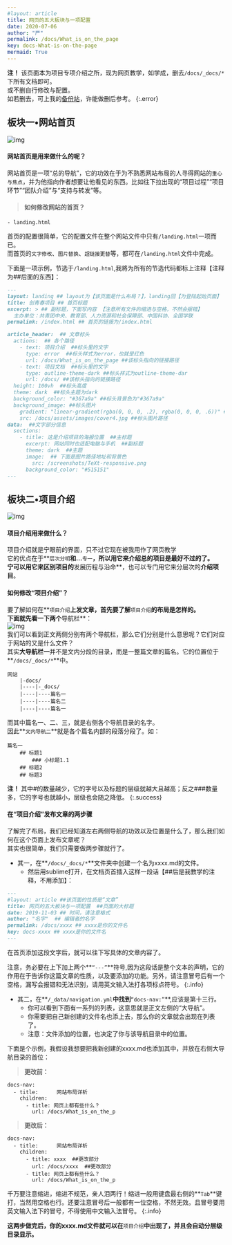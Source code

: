 ```yaml
---
#layout: article
title: 网页的五大板块与一项配置
date: 2020-07-06
author: "严"
permalink: /docs/What_is_on_the_page
key: docs-What-is-on-the-page
mermaid: True
---
```


**注！**
该页面本为项目专项介绍之所，现为网页教学，如学成，删去`/docs/_docs/*`下所有文档即可。  
或不删自行修改与配置。  
如若删去，可上我的[备份站](https://eroskss.github.io/)，许能做删后参考。
{:.error}

## 板块一•网站首页  
![img](http://pic.yupoo.com/erowz/daef16f8/6a09b5f1.jpg)  
#### 网站首页是用来做什么的呢？  
网站首页是一项“总的导航”，它的功效在于为不熟悉网站布局的人寻得网站的`重心与焦点`，并为他指向作者想要让他看见的东西。比如往下拉出现的“项目过程”“项目环节”“团队介绍”与“支持与转发”等。
> #### **如何修改网站的首页？**  
  
```
- landing.html
```
首页的配置很简单，它的配置文件在整个网站文件中只有`/landing.html`一项而已。  
而首页的`文字修改`、`图片替换`、`超链接更替`等，都可在`/landing.html`文件中完成。  
  
下面是一项示例，节选于`/landing.html`,我將为所有的节选代码都标上注释【注释为##后面的东西】：    
```markdown
---
layout: landing ## layout为【该页面是什么布局？】，landing回【为登陆起始页面】
title: 创青春项目 ## 首页标题
excerpt: > ## 副标题，下面写内容 【注意所有文件的缩进与空格，不然会报错】
  主办单位：共青团中央、教育部、人力资源和社会保障部、中国科协、全国学联
permalink: /index.html ## 首页的链接为/index.html

article_header:  ## 文章标头
  actions:  ## 各个路径
    - text: 项目介绍  ##标头里的文字
      type: error  ##标头样式为error，也就是红色
      url: /docs/What_is_on_the_page ##该标头指向的链接路径
    - text: 项目文档  ##标头里的文字
      type: outline-theme-dark ##标头样式为outline-theme-dar
      url: /docs/ ##该标头指向的链接路径
  height: 100vh  ##标头高度
  theme: dark  ##标头主题为dark
  background_color: "#367a9a" ##标头背景色为"#367a9a"
  background_image: ##标头图片
    gradient: "linear-gradient(rgba(0, 0, 0, .2), rgba(0, 0, 0, .6))" ##标头线性梯度，不用管
    src: /docs/assets/images/cover4.jpg ##标头图片路径
data:  ##文字部分信息
  sections:
    - title: 这是介绍项目的海报位置  ##主标题
      excerpt: 网站同时也适配电脑与手机  ##副标题
      theme: dark  ##主题
      image:  ## 下面是图片路径地址和背景色
        src: /screenshots/TeXt-responsive.png
      background_color: "#515151"
---
```

## 板块二•项目介绍
![img](http://pic.yupoo.com/erowz/04f4233e/52170646.jpg)  
#### 项目介绍用来做什么？
项目介绍就是宁眼前的界面，只不过它现在被我用作了网页教学  
它的优点在于**`层次分明`**和...**`专一`**，所以用它来介绍总的项目是最好不过的了。  
宁可以用它来区别项目的**发展历程与沿命**，也可以专门用它来分层次的**介绍项目**。  
#### 如何修改“项目介绍”？  
要了解如何在**`项目介绍`**上发文章，首先要了解**`项目介绍`**的布局是怎样的。  
下面就先看一下两个**导航栏**：  
![img](http://pic.yupoo.com/erowz/8a2b93b2/bb4c409e.jpg)  
我们可以看到正文两侧分别有两个导航栏，那么它们分别是什么意思呢？它们对应于网站的又是什么文件？  
其实**大导航栏一**并不是文内分段的目录，而是一整篇文章的篇名。它的位置位于**`/docs/_docs/*`**中。  

```
网站
    |-docs/
    |----|-_docs/
    |----|----篇名一
    |----|----篇名二
    |----|----篇名一
```
而其中篇名一、二、三，就是右侧各个导航目录的名字。  
因此**`文内导航二`**就是各个篇名内部的段落分段了。如：  

```
篇名一
    ## 标题1
        ### 小标题1.1
    ## 标题2
    ## 标题3
```
**注！** 其中#的数量越少，它的字号以及标题的层级就越大且越高；反之###数量多，它的字号也就越小，层级也会随之降低。
{:.success}

#### 在“项目介绍”发布文章的两步骤  
了解完了布局，我们已经知道左右两侧导航的功效以及位置是什么了，那么我们如何在这个页面上发布文章呢？  
其实也很简单，我们只需要做两步骤就行了。  
- 其一，在**`/docs/_docs/*`**文件夹中创建一个名为xxxx.md的文件。
    - 然后用sublime打开，在文档页首插入这样一段话【##后是我教学的注释，不用添加】：  

```markdown
---
#layout: article ##该页面的性质是“文章”
title: 网页的五大板块与一项配置  ##页面的大标题
date: 2019-11-03 ## 时间，请注意格式
author: "名字"  ## 编辑者的名字
permalink: /docs/xxxx ## xxxx是你的文件名  
key: docs-xxxx ## xxxx是你的文件名 
---

```  
  
在首页添加这段文字后，就可以往下写具体的文章内容了。  
  
注意，务必要在上下加上两个**`“---”`**符号,因为这段话是整个文本的声明，它的作用在于告诉你这篇文章的性质，以及要添加的功能。另外，请注意冒号后有一个空格，漏写会报错和无法识别，请用英文输入法打各项标点符号。
{:.info}

- 其二，在**`/_data/navigation.yml`**中找到**`“docs-nav:”`**,应该是第十三行。
    - 你可以看到下面有一系列的列表，这意思就是正文左侧的“大导航”。
    - 你需要把自己新创建的文件名也添上去，那么你的文章就会出现在列表了。
    - 注意：文件添加的位置，也决定了你与该导航目录中的位置。  
  
下面是个示例，我假设我想要把我新创建的xxxx.md也添加其中，并放在右侧大导航目录的首位： 

> **更改前：**  

```
docs-nav:
  - title:      网站布局详析
    children:
      - title: 网页上都有些什么？
        url: /docs/What_is_on_the_p
```  

> **更改后：**  

```
docs-nav:
  - title:      网站布局详析
    children:
      - title: xxxx  ##更改部分
        url: /docs/xxxx  ##更改部分
      - title: 网页上都有些什么？
        url: /docs/What_is_on_the_p
```  
  
千万要注意缩进，缩进不规范，亲人泪两行！缩进一般用键盘最右侧的**`Tab`**键打，当然用空格也行。还要注意冒号后一般都有一位空格，不然无效。且冒号要用英文输入法下的冒号，不得使用中文输入法冒号。
{:.info}
  
**这两步做完后，你的xxxx.md文件就可以在**`项目介绍`**中出现了，并且会自动分层级目录显示。**